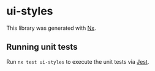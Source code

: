 # ui-styles

This library was generated with [Nx](https://nx.dev).

## Running unit tests

Run `nx test ui-styles` to execute the unit tests via [Jest](https://jestjs.io).
